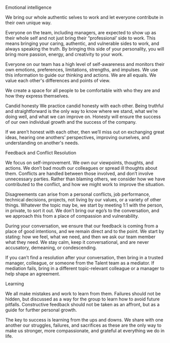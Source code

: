 Emotional intelligence

We bring our whole authentic selves to work and let everyone contribute in their own unique way.

Everyone on the team, including managers, are expected to show up as their whole self and not just bring their “professional’ side to work. This means bringing your caring, authentic, and vulnerable sides to work, and always speaking the truth. By bringing this side of your personality, you will bring more passion, energy, and creativity to your work.
 
Everyone on our team has a high level of self-awareness and monitors their own emotions, preferences, limitations, strengths, and impulses. We use this information to guide our thinking and actions. We are all equals. We value each other's differences and points of view.
 
We create a space for all people to be comfortable with who they are and how they express themselves.

Candid honesty
We practice candid honesty with each other. Being truthful and straightforward is the only way to know where we stand, what we’re doing well, and what we can improve on. Honesty will ensure the success of our own individual growth and the success of the company. 
 
If we aren’t honest with each other, then we’ll miss out on exchanging great ideas, hearing one anothers’ perspectives, improving ourselves, and understanding on another's needs.

Feedback and Conflict Resolution

We focus on self-improvement. We own our viewpoints, thoughts, and actions. We don’t bad mouth our colleagues or spread ill thoughts about them. Conflicts are handled between those involved, and don’t involve unnecessary parties.
Rather than blaming others, we consider how we have contributed to the conflict, and how we might work to improve the situation.

Disagreements can arise from a personal conflicts, job performance, technical decisions, projects, not living by our values, or a variety of other things. Whatever the topic may be, we start by meeting 1:1 with the person, in private, to sort it out. We don’t bring our ego’s to the conversation, and we approach this from a place of compassion and vulnerability. 

During your conversation, we ensure that our feedback is coming from a place of good intentions, and we remain direct and to the point. We start by stating: how we feel, what we need, and then we ask our team member what they need. We stay calm, keep it conversational, and are never accusatory, demeaning, or condescending. 

If you can’t find a resolution after your conversation, then bring in a trusted manager, colleague, or someone from the Talent team as a mediator. If mediation fails, bring in a different topic-relevant colleague or a manager to help shape an agreement. 

Learning

We all make mistakes and work to learn from them. Failures should not be hidden, but discussed as a way for the group to learn how to avoid future pitfalls. Constructive feedback should not be taken as an affront, but as a guide for further personal growth.
 
The key to success is learning from the ups and downs. We share with one another our struggles, failures, and sacrifices as these are the only way to make us stronger, more compassionate, and grateful at everything we do in life.
